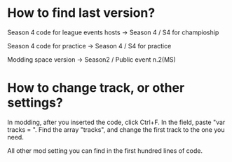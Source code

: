 # How to find last version?

Season 4 code for league events hosts -> Season 4 / S4 for champioship

Season 4 code for practice -> Season 4 / S4 for practice

Modding space version -> Season2 / Public event n.2(MS)


# How to change track, or other settings? 

In modding, after you inserted the code, click Ctrl+F. In the field, paste "var tracks = ". Find the array "tracks", and change the first track to the one you need.

All other mod setting you can find in the first hundred lines of code. 

